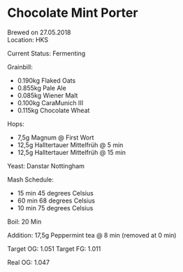 # Chocolate Mint Porter
Brewed on 27.05.2018  
Location: HKS

Current Status: Fermenting 

Grainbill:
- 0.190kg Flaked Oats
- 0.855kg Pale Ale
- 0.085kg Wiener Malt
- 0.100kg CaraMunich III
- 0.115kg Chocolate Wheat

Hops: 
- 7,5g Magnum @ First Wort
- 12,5g Halltertauer Mittelfrüh @ 5 min
- 12,5g Halltertauer Mittelfrüh @ 15 min

Yeast: Danstar Nottingham

Mash Schedule: 

- 15 min 45 degrees Celsius 
- 60 min 68 degrees Celsius
- 10 min 75 degrees Celsius

Boil: 20 Min

Addition: 17,5g Peppermint tea @ 8 min (removed at 0 min)

Target OG: 1.051
Target FG: 1.011

Real OG: 1.047
